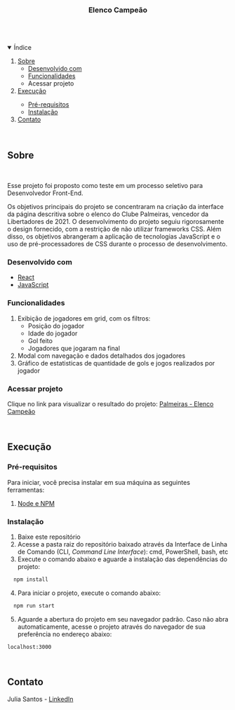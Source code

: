 <br />
<br />

  <h3 align="center">Elenco Campeão</h3>


<br />
<br />
<br />

<details open="open">
  <summary>Índice</summary>
  <ol>
    <li>
      <a href="#sobre">Sobre</a>
      <ul>
        <li><a href="#desenvolvido-com">Desenvolvido com</a></li>
        <li><a href="#funcionalidades">Funcionalidades</a></li>
        <li><a hrf="#acessar-projeto">Acessar projeto</a></li>
      </ul>
    </li>
    <li>
      <a href="#executando">Execução</a></li>
      <ul>
        <li><a href="#pré-requisitos">Pré-requisitos</a></li>
        <li><a href="#instalacão">Instalação</a></li>
      </ul>
    </li>
    <li><a href="#contato">Contato</a></li>
  </ol>
</details>

<br />

## Sobre

<br />

Esse projeto foi proposto como teste em um processo seletivo para Desenvolvedor Front-End.

Os objetivos principais do projeto se concentraram na criação da interface da página descritiva sobre o elenco do Clube Palmeiras, vencedor da Libertadores de 2021. O desenvolvimento do projeto seguiu rigorosamente o design fornecido, com a restrição de não utilizar frameworks CSS. Além disso, os objetivos abrangeram a aplicação de tecnologias JavaScript e o uso de pré-processadores de CSS durante o processo de desenvolvimento.

### Desenvolvido com

* [React](http://reactjs.org)
* [JavaScript](https://developer.mozilla.org/en-US/docs/Web/JavaScript)

### Funcionalidades
1. Exibição de jogadores em grid, com os filtros:
    * Posição do jogador
    * Idade do jogador
    * Gol feito
    * Jogadores que jogaram na final
2. Modal com navegação e dados detalhados dos jogadores
3. Gráfico de estatisticas de quantidade de gols e jogos realizados por jogador

### Acessar projeto

Clique no link para visualizar o resultado do projeto: [Palmeiras - Elenco Campeão](https://desafio-frontend-editora-globo.vercel.app/)

<br />

## Execução

### Pré-requisitos

Para iniciar, você precisa instalar em sua máquina as seguintes ferramentas:
1. [Node e NPM](http://nodejs.org)

### Instalação

1. Baixe este repositório
2. Acesse a pasta raiz do repositório baixado através da Interface de Linha de Comando (CLI, *Command Line Interface*): cmd, PowerShell, bash, etc
3. Execute o comando abaixo e aguarde a instalação das dependências do projeto:

  ```sh
    npm install
  ```

4. Para iniciar o projeto, execute o comando abaixo:

  ```sh
    npm run start
  ```

5. Aguarde a abertura do projeto em seu navegador padrão. Caso não abra automaticamente, acesse o projeto através do navegador de sua preferência no endereço abaixo:

  ```http
  localhost:3000
  ```

<br />

## Contato

Julia Santos - [LinkedIn](https://www.linkedin.com/in/sjulia-/)

